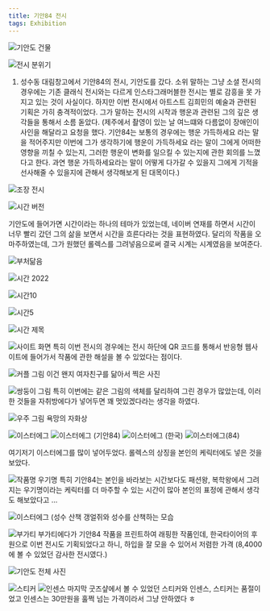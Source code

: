 ```yaml
---
title: 기안84 전시
tags: Exhibition
---
```


![기안도 건물](https://github.com/hoonjanglee/hoonjanglee.github.io/assets/50545088/21b39f6a-697e-43bb-bf4d-0893dae40ce4)

![전시 분위기](https://github.com/hoonjanglee/hoonjanglee.github.io/assets/50545088/42f1e79b-b0d4-489c-bb45-92296594f6ed)


1. 성수동 대림창고에서 기안84의 전시, 기안도를 갔다. 소위 말하는 그냥 소셜 전시의 경우에는 기존 클래식 전시와는 다르게 인스타그래머블한 전시는 별로 감흥을 못 가지고 있는 것이 사실이다. 하지만 이번 전시에서 아트스트 김희민의 예술과 관련된 기획은 가히 충격적이었다. 그가 말하는 전시의 시작과 행운과 관련된 그의 깊은 생각들을 통해서 소름 돋았다. (제주에서 촬영이 있는 날 여느떄와 다름없이 장애인이 사인을 해달라고 요청을 했다. 기안84는 보통의 경우에는 행운 가득하세요 라는 말을 적어주지만 이번에 그가 생각하기에 행운이 가득하세요 라는 말이 그에게 어떠한 영향을 끼칠 수 있는지, 그러한 행운이 변화를 일으킬 수 있는지에 관한 회의를 느꼈다고 한다. 과연 행운 가득하세요라는 말이 어떻게 다가갈 수 있을지 그에게 기적을 선사해줄 수 있을지에 관해서 생각해보게 된 대목이다.)

![조장 전시](https://github.com/hoonjanglee/hoonjanglee.github.io/assets/50545088/1e607b95-f1cb-4b68-be96-38d55669d6e7)

![시간 버전](https://github.com/hoonjanglee/hoonjanglee.github.io/assets/50545088/cf8c21bf-7046-4525-8bf3-2afdae334fb3)

기안도에 들어가면 시간이라는 하나의 테마가 있었는데, 네이버 연재를 하면서 시간이 너무 빨리 갔던 그의 삶을 보면서 시간을 흐른다라는 것을 표현하였다. 달리의 작품을 오마주하였는데, 그가 원했던 롤렉스를 그려넣음으로써 결국 시계는 시계였음을 보여준다.

![부처닮음](https://github.com/hoonjanglee/hoonjanglee.github.io/assets/50545088/c7882355-dc99-49a1-a190-38fd33987ca6)

![시간 2022](https://github.com/hoonjanglee/hoonjanglee.github.io/assets/50545088/0a30e3a2-cef4-44bb-838a-78387402abd6)

![시간10](https://github.com/hoonjanglee/hoonjanglee.github.io/assets/50545088/44b0f52a-71a2-4697-9657-b45aff6353c7)

![시간5](https://github.com/hoonjanglee/hoonjanglee.github.io/assets/50545088/154eb626-e944-4a5e-942b-1300e0a450a2)

![시간 제목](https://github.com/hoonjanglee/hoonjanglee.github.io/assets/50545088/0a4f6e41-701f-4371-989a-6ebaf3c1651c)

![사이트 화면](https://github.com/hoonjanglee/hoonjanglee.github.io/assets/50545088/bef32e09-57a7-4a62-b394-1fcf5b43b95a)
특히 이번 전시의 경우에는 전시 하단에 QR 코드를 통해서 반응형 웹사이트에 들어가서 작품에 관한 해설을 볼 수 있었다는 점이다.

![커플 그림](https://github.com/hoonjanglee/hoonjanglee.github.io/assets/50545088/e52c9269-52dd-4076-9477-86b8f765b294)
이건 왠지 여자친구를 닮아서 찍은 사진

![쌍둥이 그림](https://github.com/hoonjanglee/hoonjanglee.github.io/assets/50545088/266692a4-d38d-4730-971b-3558bbf829d4)
특히 이번에는 같은 그림의 색체를 달리하여 그린 경우가 많았는데, 이러한 것들을 자취방에다가 넣어두면 꽤 멋있겠다라는 생각을 하였다.

![우주 그림](https://github.com/hoonjanglee/hoonjanglee.github.io/assets/50545088/1dadaadf-ee50-4fa9-affe-f169d6f09998)
욕망의 자화상

![이스터에그](https://github.com/hoonjanglee/hoonjanglee.github.io/assets/50545088/02805980-4845-454e-b187-368f60ae8126)
![이스터에그 (기안84)](https://github.com/hoonjanglee/hoonjanglee.github.io/assets/50545088/89c3a4c9-ff0f-4b43-be18-20717f499d69)
![이스터에그 (한국)](https://github.com/hoonjanglee/hoonjanglee.github.io/assets/50545088/4d35a956-6a03-4487-b9eb-375a3282e46c)
![이스터에그(84)](https://github.com/hoonjanglee/hoonjanglee.github.io/assets/50545088/38448a0c-a82d-4081-9390-44e8fd9fb1b9)

여기저기 이스터에그를 많이 넣어두었다. 롤렉스의 상징을 본인의 케릭터에도 넣은 것을 보았다.



![작품명 우기명](https://github.com/hoonjanglee/hoonjanglee.github.io/assets/50545088/200fb833-91b8-47cf-b893-1c78f881abdd)
특히 기안84는 본인을 바라보는 시간보다도 패션왕, 복학왕에서 그려지는 우기명이라는 케릭터를 더 마주할 수 있는 시간이 많아 본인의 표정에 관해서 생각도 해보았다고 ...

![이스터에그 (성수 산책](https://github.com/hoonjanglee/hoonjanglee.github.io/assets/50545088/fb76b9f7-e735-47e2-b5a4-09ee98db35fa)
갱얼쥐와 성수를 산책하는 모습

![부가티](https://github.com/hoonjanglee/hoonjanglee.github.io/assets/50545088/b836ad3d-14b4-4319-a586-1698517c07cb)
부가티에다가 기안84 작품을 프린트하여 래핑한 작품인데, 한국타이어의 후원으로 이번 전시도 기획되었다고 하니, 하입을 잘 모을 수 있어서 저렴한 가격 (8,4000에 볼 수 있었던 감사한 전시였다.)

![기안도 전체 사진](https://github.com/hoonjanglee/hoonjanglee.github.io/assets/50545088/2155abff-9769-4ebd-ab33-6e8fd8685db6)

![스티커](https://github.com/hoonjanglee/hoonjanglee.github.io/assets/50545088/d7171488-ccbc-49ab-9c29-282228e3fc3d)
![인센스](https://github.com/hoonjanglee/hoonjanglee.github.io/assets/50545088/974a5961-8a55-4942-a049-f0f6c4315e74)
마지막 굿즈샾에서 볼 수 있었던 스티커와 인센스, 스티커는 품절이었고 인센스는 30만원을 훌쩍 넘는 가격이라서 그냥 안하였다 ㅎ